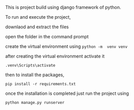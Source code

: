 This is project build using django  framework of python.

To run and execute the project, 

downlaod and extract the files

open the folder in the command prompt

create the virtual environment using 
`python -m  venv venv`

after creating the virtual environment activate it

`.venv\Scripts\activate`

then to install the packages,

`pip install -r requirements.txt`

once the installation is completed just run the project using

`python manage.py runserver`
